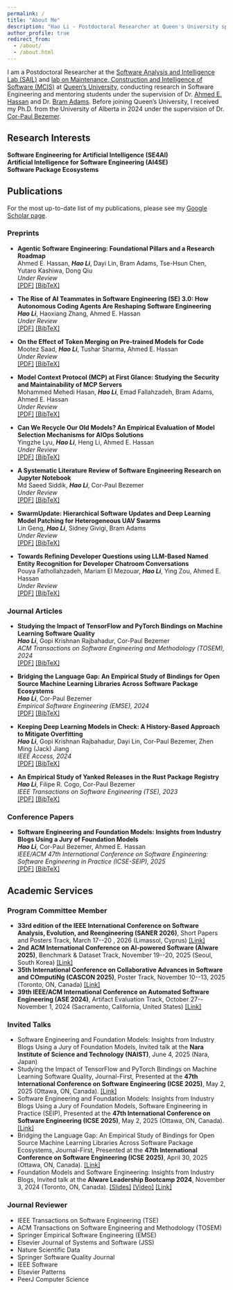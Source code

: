 ```yaml
---
permalink: /
title: "About Me"
description: "Hao Li - Postdoctoral Researcher at Queen's University specializing in Software Engineering and AI. Research in SE4AI, AI4SE, and Software Package Ecosystems."
author_profile: true
redirect_from: 
  - /about/
  - /about.html
---
```


I am a Postdoctoral Researcher at the [Software Analysis and Intelligence Lab (SAIL)](https://sail.cs.queensu.ca/) and [lab on Maintenance, Construction and Intelligence of Software (MCIS)](https://mcis.cs.queensu.ca/) at [Queen’s University](https://www.queensu.ca/), conducting research in Software Engineering and mentoring students under the supervision of Dr. [Ahmed E. Hassan](https://scholar.google.com/citations?user=9hwXx34AAAAJ&hl=en) and Dr. [Bram Adams](https://scholar.google.com/citations?user=XS9QH_UAAAAJ&hl=en). Before joining Queen’s University, I received my Ph.D. from the University of Alberta in 2024 under the supervision of Dr. [Cor-Paul Bezemer](https://scholar.google.com/citations?user=8HgcKdoAAAAJ&hl=en).

## Research Interests

<div class="research-areas">
  <div class="research-item">
    <i class="fas fa-robot"></i>
    <strong>Software Engineering for Artificial Intelligence (SE4AI)</strong>
  </div>
  <div class="research-item">
    <i class="fas fa-brain"></i>
    <strong>Artificial Intelligence for Software Engineering (AI4SE)</strong>
  </div>
  <div class="research-item">
    <i class="fas fa-cube"></i>
    <strong>Software Package Ecosystems</strong>
  </div>
</div>

## Publications

For the most up-to-date list of my publications, please see my [Google Scholar page](https://scholar.google.com/citations?user=3xI3QLsAAAAJ&hl=en).

### Preprints

- **Agentic Software Engineering: Foundational Pillars and a Research Roadmap**  
  Ahmed E. Hassan, ***Hao Li***, Dayi Lin, Bram Adams, Tse-Hsun Chen, Yutaro Kashiwa, Dong Qiu   
  *Under Review*  
  [[PDF]](https://leo-lihao.github.io/files/P8.pdf) [[BibTeX]](https://leo-lihao.github.io/files/P8.bib)

- **The Rise of AI Teammates in Software Engineering (SE) 3.0: How Autonomous Coding Agents Are Reshaping Software Engineering**  
  ***Hao Li***, Haoxiang Zhang, Ahmed E. Hassan  
  *Under Review*  
  [[PDF]](https://leo-lihao.github.io/files/P7.pdf) [[BibTeX]](https://leo-lihao.github.io/files/P7.bib)

- **On the Effect of Token Merging on Pre-trained Models for Code**  
  Mootez Saad, ***Hao Li***, Tushar Sharma, Ahmed E. Hassan  
  *Under Review*  
  [[PDF]](https://leo-lihao.github.io/files/P6.pdf) [[BibTeX]](https://leo-lihao.github.io/files/P6.bib)

- **Model Context Protocol (MCP) at First Glance: Studying the Security and Maintainability of MCP Servers**  
  Mohammed Mehedi Hasan, ***Hao Li***, Emad Fallahzadeh, Bram Adams, Ahmed E. Hassan  
  *Under Review*  
  [[PDF]](https://leo-lihao.github.io/files/P5.pdf) [[BibTeX]](https://leo-lihao.github.io/files/P5.bib)

- **Can We Recycle Our Old Models? An Empirical Evaluation of Model Selection Mechanisms for AIOps Solutions**  
  Yingzhe Lyu, ***Hao Li***, Heng Li, Ahmed E. Hassan  
  *Under Review*  
  [[PDF]](https://leo-lihao.github.io/files/P4.pdf) [[BibTeX]](https://leo-lihao.github.io/files/P4.bib)

- **A Systematic Literature Review of Software Engineering Research on Jupyter Notebook**  
  Md Saeed Siddik, ***Hao Li***, Cor-Paul Bezemer  
  *Under Review*  
  [[PDF]](https://leo-lihao.github.io/files/P3.pdf) [[BibTeX]](https://leo-lihao.github.io/files/P3.bib)

- **SwarmUpdate: Hierarchical Software Updates and Deep Learning Model Patching for Heterogeneous UAV Swarms**  
  Lin Geng, ***Hao Li***, Sidney Givigi, Bram Adams  
  *Under Review*  
  [[PDF]](https://leo-lihao.github.io/files/P2.pdf) [[BibTeX]](https://leo-lihao.github.io/files/P2.bib)

- **Towards Refining Developer Questions using LLM-Based Named Entity Recognition for Developer Chatroom Conversations**  
  Pouya Fathollahzadeh, Mariam El Mezouar, ***Hao Li***, Ying Zou, Ahmed E. Hassan  
  *Under Review*  
  [[PDF]](https://leo-lihao.github.io/files/P1.pdf) [[BibTeX]](https://leo-lihao.github.io/files/P1.bib)

### Journal Articles

- **Studying the Impact of TensorFlow and PyTorch Bindings on Machine Learning Software Quality**  
  ***Hao Li***, Gopi Krishnan Rajbahadur, Cor-Paul Bezemer  
  *ACM Transactions on Software Engineering and Methodology (TOSEM), 2024*  
  [[PDF]](https://leo-lihao.github.io/files/J3.pdf) [[BibTeX]](https://leo-lihao.github.io/files/J3.bib)

- **Bridging the Language Gap: An Empirical Study of Bindings for Open Source Machine Learning Libraries Across Software Package Ecosystems**  
  ***Hao Li***, Cor-Paul Bezemer  
  *Empirical Software Engineering (EMSE), 2024*  
  [[PDF]](https://leo-lihao.github.io/files/J4.pdf) [[BibTeX]](https://leo-lihao.github.io/files/J4.bib)

- **Keeping Deep Learning Models in Check: A History-Based Approach to Mitigate Overfitting**  
  ***Hao Li***, Gopi Krishnan Rajbahadur, Dayi Lin, Cor-Paul Bezemer, Zhen Ming (Jack) Jiang  
  *IEEE Access, 2024*  
  [[PDF]](https://leo-lihao.github.io/files/J2.pdf) [[BibTeX]](https://leo-lihao.github.io/files/J2.bib)

- **An Empirical Study of Yanked Releases in the Rust Package Registry**  
  ***Hao Li***, Filipe R. Cogo, Cor-Paul Bezemer  
  *IEEE Transactions on Software Engineering (TSE), 2023*  
  [[PDF]](https://leo-lihao.github.io/files/J1.pdf) [[BibTeX]](https://leo-lihao.github.io/files/J1.bib)

### Conference Papers

- **Software Engineering and Foundation Models: Insights from Industry Blogs Using a Jury of Foundation Models**  
  ***Hao Li***, Cor-Paul Bezemer, Ahmed E. Hassan  
  *IEEE/ACM 47th International Conference on Software Engineering: Software Engineering in Practice (ICSE-SEIP), 2025*  
  [[PDF]](https://leo-lihao.github.io/files/C1.pdf) [[BibTeX]](https://leo-lihao.github.io/files/C1.bib)

## Academic Services

### Program Committee Member
- **33rd edition of the IEEE International Conference on Software Analysis, Evolution, and Reengineering (SANER 2026)**, Short Papers and Posters Track, March 17--20 , 2026 (Limassol, Cyprus) [[Link]](https://conf.researchr.org/track/saner-2026/saner-2026-short-papers-and-posters-track)
- **2nd ACM International Conference on AI-powered Software (AIware 2025)**, Benchmark & Dataset Track, November 19--20, 2025 (Seoul, South Korea) [[Link]](https://2025.aiwareconf.org/track/aiware-2025-benchmark---dataset-track)
- **35th International Conference on Collaborative Advances in Software and COmputiNg (CASCON 2025)**, Poster Track, November 10--13, 2025 (Toronto, ON, Canada) [[Link]](https://conf.researchr.org/track/cascon-2025/posters-track)
- **39th IEEE/ACM International Conference on Automated Software Engineering (ASE 2024)**, Artifact Evaluation Track, October 27--November 1, 2024 (Sacramento, California, United States) [[Link]](https://conf.researchr.org/track/ase-2024/ase-2024-artifact-evaluation-track)

### Invited Talks
- Software Engineering and Foundation Models: Insights from Industry Blogs Using a Jury of Foundation Models, Invited talk at the **Nara Institute of Science and Technology (NAIST)**, June 4, 2025 (Nara, Japan)
- Studying the Impact of TensorFlow and PyTorch Bindings on Machine Learning Software Quality, Journal-First, Presented at the **47th International Conference on Software Engineering (ICSE 2025)**, May 2, 2025 (Ottawa, ON, Canada). [[Link]](https://conf.researchr.org/details/icse-2025/icse-2025-journal-first-papers/1/Studying-the-Impact-of-TensorFlow-and-PyTorch-Bindings-on-Machine-Learning-Software-Q)
- Software Engineering and Foundation Models: Insights from Industry Blogs Using a Jury of Foundation Models, Software Engineering in Practice (SEIP), Presented at the **47th International Conference on Software Engineering (ICSE 2025)**, May 2, 2025 (Ottawa, ON, Canada). [[Link]](https://conf.researchr.org/details/icse-2025/icse-2025-software-engineering-in-practice/54/Software-Engineering-and-Foundation-Models-Insights-from-Industry-Blogs-Using-a-Jury)
- Bridging the Language Gap: An Empirical Study of Bindings for Open Source Machine Learning Libraries Across Software Package Ecosystems, Journal-First, Presented at the **47th International Conference on Software Engineering (ICSE 2025)**, April 30, 2025 (Ottawa, ON, Canada).  [[Link]](https://conf.researchr.org/details/icse-2025/icse-2025-journal-first-papers/76/Bridging-the-Language-Gap-An-Empirical-Study-of-Bindings-for-Open-Source-Machine-Lea)
- Foundation Models and Software Engineering: Insights from Industry Blogs, Invited talk at the **AIware Leadership Bootcamp 2024**, November 3, 2024 (Toronto, ON, Canada). [[Slides]](https://www.aiwarebootcamp.io/slides/2024_aiwarebootcamp_li_foundation_models_and_software_engineering.pdf) [[Video]](https://www.youtube.com/watch?v=gVwr3Q8YdXg) [[Link]](https://www.aiwarebootcamp.io/)

### Journal Reviewer

- IEEE Transactions on Software Engineering (TSE)
- ACM Transactions on Software Engineering and Methodology (TOSEM)
- Springer Empirical Software Engineering (EMSE)
- Elsevier Journal of Systems and Software (JSS)
- Nature Scientific Data
- Springer Software Quality Journal
- IEEE Software
- Elsevier Patterns
- PeerJ Computer Science
